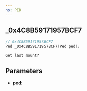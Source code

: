 ```yaml
---
ns: PED
---
```

## _0x4C8B59171957BCF7

```c
// 0x4C8B59171957BCF7
Ped _0x4C8B59171957BCF7(Ped ped);
```

```
Get last mount?
```

## Parameters
* **ped**:
